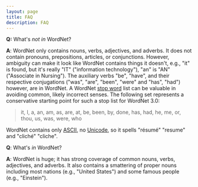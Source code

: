 ```yaml
---
layout: page
title: FAQ
description: FAQ
---
```


**Q:** What's *not in* WordNet?

**A**: WordNet only contains nouns, verbs, adjectives, and adverbs. It does not contain pronouns, prepositions, articles, or conjunctions. However, ambiguity can make it look like WordNet contains things it doesn't, e.g., "it" is found, but it's really "IT" ("information technology"), "an" is "AN" ("Associate in Nursing"). The auxiliary verbs "be", "have", and their respective conjugations ("was", "are", "been", "were" and "has", "had") however, are in WordNet. A WordNet [stop word](https://www.wikipedia.com/wiki/stop%20word) list can be valuable in avoiding common, likely incorrect senses. The following set represents a conservative starting point for such a stop list for WordNet 3.0:

> it, I, a, an, am, as, are, at, be, been, by, done, has, had, he, me, or, thou, us, was, were, who

WordNet contains only [ASCII](https://www.wikipedia.com/wiki/ASCII), no [Unicode](http://www.wikipedia.com/wiki/Unicode), so it spells "résumé" "resume" and "cliché" "cliche".


**Q**: What's *in* WordNet?

**A**: WordNet is huge; it has strong coverage of common nouns, verbs, adjectives, and adverbs. It also contains a smattering of proper nouns including most nations (e.g., "United States") and some famous people (e.g., "Einstein").